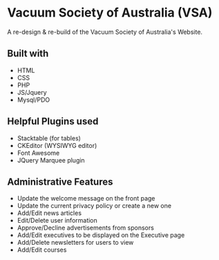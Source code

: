 # Vacuum Society of Australia (VSA)
A re-design & re-build of the Vacuum Society of Australia's Website.

## Built with
- HTML
- CSS
- PHP
- JS/Jquery
- Mysql/PDO

## Helpful Plugins used
- Stacktable (for tables)
- CKEditor (WYSIWYG editor)
- Font Awesome
- JQuery Marquee plugin

## Administrative Features
- Update the welcome message on the front page
- Update the current privacy policy or create a new one
- Add/Edit news articles
- Edit/Delete user information
- Approve/Decline advertisements from sponsors
- Add/Edit executives to be displayed on the Executive page
- Add/Delete newsletters for users to view
- Add/Edit courses
